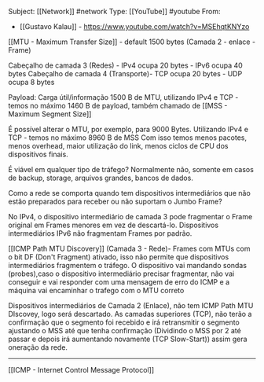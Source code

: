 Subject: [[Network]] #network
Type: [[YouTube]] #youtube
From: 
- [[Gustavo Kalau]] - https://www.youtube.com/watch?v=MSEhqtKNYzo

[[MTU - Maximum Transfer Size]] - default 1500 bytes (Camada 2 - enlace - Frame)

Cabeçalho de camada 3 (Redes) - IPv4 ocupa 20 bytes - IPv6 ocupa 40 bytes
Cabeçalho de camada 4 (Transporte)- TCP ocupa 20 bytes - UDP ocupa 8 bytes  

Payload: Carga útil/informação
1500 B de MTU, utilizando IPv4 e TCP - temos no máximo 1460 B de payload, também chamado de [[MSS - Maximum Segment Size]]

É possível alterar o MTU, por exemplo, para 9000 Bytes.
Utilizando IPv4 e TCP - temos no máximo 8960 B de MSS
Com isso temos menos pacotes, menos overhead, maior utilização do link, menos ciclos de CPU dos dispositivos finais.

É viável em qualquer tipo de tráfego? Normalmente não, somente em casos de backup, storage, arquivos grandes, bancos de dados.

Como a rede se comporta quando tem dispositivos intermediários que não estão preparados para receber ou não suportam o Jumbo Frame?

No IPv4, o dispositivo intermediário de camada 3 pode fragmentar o Frame original em Frames menores em vez de descartá-lo. Dispositivos intermediários IPv6 não fragmentam Frames por padrão.

[[ICMP Path MTU Discovery]] (Camada 3 - Rede)- Frames com MTUs com o bit DF (Don't Fragment) ativado, isso não permite que dispositivos intermediários fragmentem o tráfego. O dispositivo vai mandando sondas (probes),caso o dispositivo intermediário precisar fragmentar, não vai conseguir  e vai responder com uma mensagem de erro do ICMP e a máquina vai encaminhar o trafego com o MTU correto 

Dispositivos intermediários de Camada 2 (Enlace), não tem ICMP Path MTU DIscovey, logo será descartado. As camadas superiores (TCP), não terão a confirmação que o segmento foi recebido e irá retransmitir o segmento ajustando o MSS até que tenha confirmação (Dividindo o MSS por 2 até passar e depois irá aumentando novamente (TCP Slow-Start)) assim gera oneração da rede.



---
[[ICMP - Internet Control Message Protocol]]